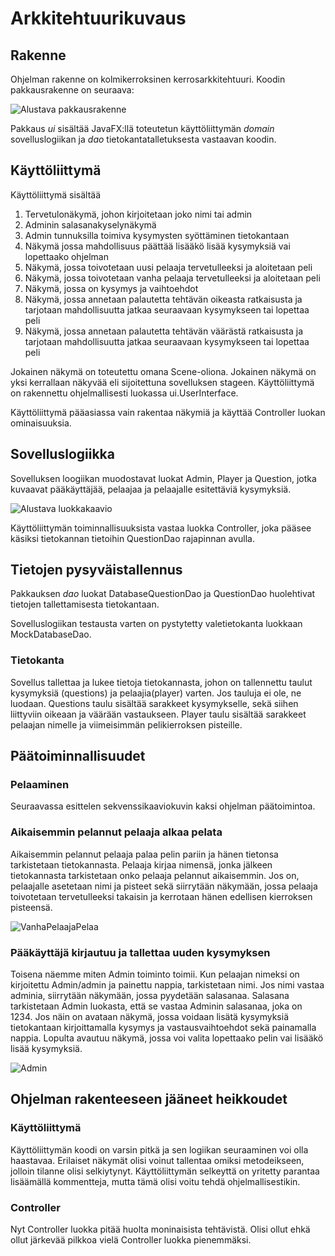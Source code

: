 # Arkkitehtuurikuvaus

## Rakenne

Ohjelman rakenne on kolmikerroksinen kerrosarkkitehtuuri. Koodin pakkausrakenne on seuraava: 

![Alustava pakkausrakenne](pakkauskaavio.jpg)

Pakkaus *ui* sisältää JavaFX:llä toteutetun käyttöliittymän *domain* sovelluslogiikan ja *dao* tietokantatalletuksesta vastaavan koodin. 

## Käyttöliittymä

Käyttöliittymä sisältää 

1. Tervetulonäkymä, johon kirjoitetaan joko nimi tai admin
2. Adminin salasanakyselynäkymä
3. Admin tunnuksilla toimiva kysymysten syöttäminen tietokantaan 
4. Näkymä jossa mahdollisuus päättää lisääkö lisää kysymyksiä vai lopettaako ohjelman
5. Näkymä, jossa toivotetaan uusi pelaaja tervetulleeksi ja aloitetaan peli
6. Näkymä, jossa toivotetaan vanha pelaaja tervetulleeksi ja aloitetaan peli
7. Näkymä, jossa on kysymys ja vaihtoehdot
8. Näkymä, jossa annetaan palautetta tehtävän oikeasta ratkaisusta ja tarjotaan mahdollisuutta jatkaa seuraavaan kysymykseen tai lopettaa peli
9. Näkymä, jossa annetaan palautetta tehtävän väärästä ratkaisusta ja tarjotaan mahdollisuutta jatkaa seuraavaan kysymykseen tai lopettaa peli

Jokainen näkymä on toteutettu omana Scene-oliona. Jokainen näkymä on yksi kerrallaan näkyvää eli sijoitettuna sovelluksen stageen. Käyttöliittymä on rakennettu ohjelmallisesti luokassa ui.UserInterface.

Käyttöliittymä pääasiassa vain rakentaa näkymiä ja käyttää Controller luokan ominaisuuksia.

## Sovelluslogiikka

Sovelluksen loogiikan muodostavat luokat Admin, Player ja Question, jotka kuvaavat pääkäyttäjää, pelaajaa ja pelaajalle esitettäviä kysymyksiä. 

![Alustava luokkakaavio](luokkakaavio_loppu.JPG)

Käyttöliittymän toiminnallisuuksista vastaa luokka Controller, joka pääsee käsiksi tietokannan tietoihin QuestionDao rajapinnan avulla.

## Tietojen pysyväistallennus

Pakkauksen *dao* luokat DatabaseQuestionDao ja QuestionDao huolehtivat tietojen tallettamisesta tietokantaan.

Sovelluslogiikan testausta varten on pystytetty valetietokanta luokkaan MockDatabaseDao.

### Tietokanta

Sovellus tallettaa ja lukee tietoja tietokannasta, johon on tallennettu taulut kysymyksiä (questions) ja pelaajia(player) varten. Jos tauluja ei ole, ne luodaan.
Questions taulu sisältää sarakkeet kysymykselle, sekä siihen liittyviin oikeaan ja väärään vastaukseen. Player taulu sisältää sarakkeet pelaajan nimelle ja viimeisimmän pelikierroksen pisteille.

## Päätoiminnallisuudet

### Pelaaminen

Seuraavassa esittelen sekvenssikaaviokuvin kaksi ohjelman päätoimintoa.


### Aikaisemmin pelannut pelaaja alkaa pelata

Aikaisemmin pelannut pelaaja palaa pelin pariin ja hänen tietonsa tarkistetaan tietokannasta. Pelaaja kirjaa nimensä, jonka jälkeen tietokannasta tarkistetaan onko pelaaja pelannut aikaisemmin. Jos on, pelaajalle asetetaan nimi ja pisteet sekä siirrytään näkymään, jossa pelaaja toivotetaan tervetulleeksi takaisin ja kerrotaan hänen edellisen kierroksen pisteensä.

![VanhaPelaajaPelaa](vanhapelaaja_sekvenssi.jpg)


### Pääkäyttäjä kirjautuu ja tallettaa uuden kysymyksen

Toisena näemme miten Admin toiminto toimii. Kun pelaajan nimeksi on kirjoitettu Admin/admin ja painettu nappia, tarkistetaan nimi. Jos nimi vastaa adminia, siirrytään näkymään, jossa pyydetään salasanaa. Salasana tarkistetaan Admin luokasta, että se vastaa Adminin salasanaa, joka on 1234. Jos näin on avataan näkymä, jossa voidaan lisätä kysymyksiä tietokantaan kirjoittamalla kysymys ja vastausvaihtoehdot sekä painamalla nappia. Lopulta avautuu näkymä, jossa voi valita lopettaako pelin vai lisääkö lisää kysymyksiä.

![Admin](admin_sekvenssi.jpg)


## Ohjelman rakenteeseen jääneet heikkoudet

### Käyttöliittymä

Käyttöliittymän koodi on varsin pitkä ja sen logiikan seuraaminen voi olla haastavaa. Erilaiset näkymät olisi voinut tallentaa omiksi metodeikseen, jolloin tilanne olisi selkiytynyt. Käyttöliittymän selkeyttä on yritetty parantaa lisäämällä kommentteja, mutta tämä olisi voitu tehdä ohjelmallisestikin.

### Controller

Nyt Controller luokka pitää huolta moninaisista tehtävistä. Olisi ollut ehkä ollut järkevää pilkkoa vielä Controller luokka pienemmäksi.

